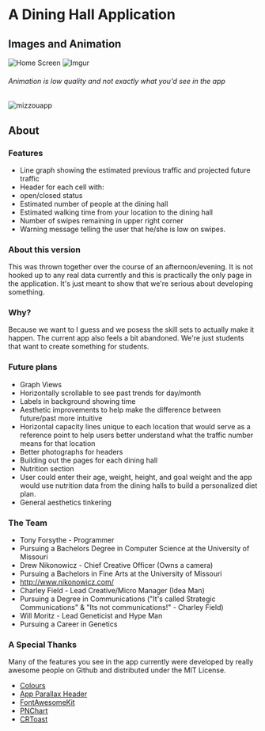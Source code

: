 A Dining Hall Application
======
##   Images and Animation
![Home Screen](http://i.imgur.com/MJFZLtH.png)
![Imgur](http://i.imgur.com/DcTValj.png)

######   Animation is low quality and not exactly what you'd see in the app
![mizzouapp](https://f.cloud.github.com/assets/5825210/2214889/386d3af2-99e0-11e3-90ff-600da517db9a.gif)

##   About
###   Features
*   Line graph showing the estimated previous traffic and projected future traffic
*   Header for each cell with:
  *   open/closed status
  *   Estimated number of people at the dining hall
  *   Estimated walking time from your location to the dining hall
*   Number of swipes remaining in upper right corner
*   Warning message telling the user that he/she is low on swipes. 

###   About this version

This was thrown together over the course of an afternoon/evening. It is not hooked up to any real data currently and this is practically the only page in the application. It's just meant to show that we're serious about developing something.

###   Why?

Because we want to I guess and we posess the skill sets to actually make it happen. The current app also feels a bit abandoned. We're just students that want to create something for students. 

### Future plans

*   Graph Views
  *   Horizontally scrollable to see past trends for day/month
  *   Labels in background showing time
  *   Aesthetic improvements to help make the difference between future/past more intuitive
  *   Horizontal capacity lines unique to each location that would serve as a reference point to help users better understand what the traffic number means for that location
*   Better photographs for headers
*   Building out the pages for each dining hall
*   Nutrition section
  *   User could enter their age, weight, height, and goal weight and the app would use nutrition data from the dining halls to build a personalized diet plan. 
*   General aesthetics tinkering

###   The Team

*   Tony Forsythe - Programmer
  *   Pursuing a Bachelors Degree in Computer Science at the University of Missouri
*   Drew Nikonowicz - Chief Creative Officer (Owns a camera)
  *   Pursuing a Bachelors in Fine Arts at the University of Missouri
  *   http://www.nikonowicz.com/
*   Charley Field - Lead Creative/Micro Manager (Idea Man)
  *   Pursuing a Degree in Communications ("It's called Strategic Communications" & "Its not communications!" - Charley Field)
*   Will Moritz - Lead Geneticist and Hype Man
  *  Pursuing  a Career in Genetics

###   A Special Thanks

Many of the features you see in the app currently were developed by really awesome people on Github and distributed under the MIT License.
*   [Colours](https://github.com/bennyguitar/Colours)
*   [App Parallax Header](https://github.com/apping/APParallaxHeader)
*   [FontAwesomeKit](https://github.com/PrideChung/FontAwesomeKit)
*   [PNChart](https://github.com/kevinzhow/PNChart)
*   [CRToast](https://github.com/cruffenach/CRToast)


